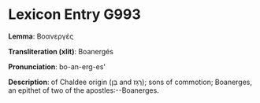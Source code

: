 # Lexicon Entry G993

**Lemma**: Βοανεργές

**Transliteration (xlit)**: Boanergés

**Pronunciation**: bo-an-erg-es'

**Description**:
of Chaldee origin (בֵּן and רְגַז); sons of commotion; Boanerges, an epithet of two of the apostles:--Boanerges.
